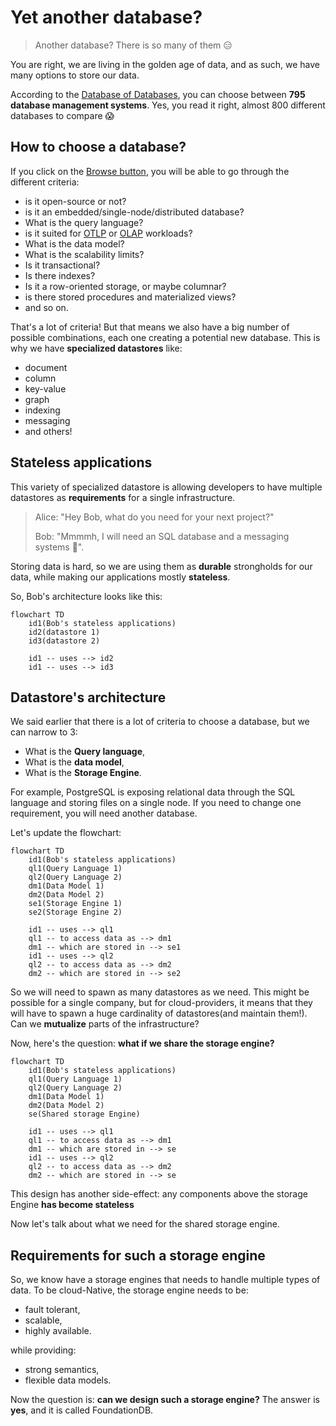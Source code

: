 # Yet another database?

> Another database? There is so many of them 😑

You are right, we are living in the golden age of data, and as such, we have many options to store our data.

According to the [Database of Databases](https://dbdb.io/), you can choose between **795 database management systems**. Yes, you read it right, almost 800 different databases to compare 😱

## How to choose a database?

If you click on the [Browse button](https://dbdb.io/browse), you will be able to go through the different criteria:

* is it open-source or not?
* is it an embedded/single-node/distributed database?
* What is the query language?
* is it suited for [OTLP](https://en.wikipedia.org/wiki/Online_transaction_processing) or [OLAP](https://en.wikipedia.org/wiki/Online_analytical_processing) workloads?
* What is the data model?
* What is the scalability limits?
* Is it transactional?
* Is there indexes?
* Is it a row-oriented storage, or maybe columnar?
* is there stored procedures and materialized views?
* and so on.

That's a lot of criteria! But that means we also have a big number of possible combinations, each one creating a potential new database. This is why we have **specialized datastores** like:

* document
* column 
* key-value
* graph 
* indexing
* messaging
* and others!

## Stateless applications

This variety of specialized datastore is allowing developers to have multiple datastores as **requirements** for a single infrastructure.

> Alice: "Hey Bob, what do you need for your next project?"
> 
> Bob: "Mmmmh, I will need an SQL database and a messaging systems 🤔".

Storing data is hard, so we are using them as **durable** strongholds for our data, while making our applications mostly **stateless**.

So, Bob's architecture looks like this:

```mermaid
flowchart TD
    id1(Bob's stateless applications)
    id2(datastore 1)
    id3(datastore 2)
    
    id1 -- uses --> id2
    id1 -- uses --> id3
```

## Datastore's architecture

We said earlier that there is a lot of criteria to choose a database, but we can narrow to 3: 

* What is the **Query language**,
* What is the **data model**,
* What is the **Storage Engine**.

For example, PostgreSQL is exposing relational data through the SQL language and storing files on a single node. If you need to change one requirement, you will need another database.

Let's update the flowchart:

```mermaid
flowchart TD
    id1(Bob's stateless applications)
    ql1(Query Language 1)
    ql2(Query Language 2)
    dm1(Data Model 1)
    dm2(Data Model 2)
    se1(Storage Engine 1)
    se2(Storage Engine 2)
    
    id1 -- uses --> ql1 
    ql1 -- to access data as --> dm1
    dm1 -- which are stored in --> se1
    id1 -- uses --> ql2
    ql2 -- to access data as --> dm2
    dm2 -- which are stored in --> se2
```

So we will need to spawn as many datastores as we need. This might be possible for a single company, but for cloud-providers, it means that they will have to spawn a huge cardinality of datastores(and maintain them!). Can we **mutualize** parts of the infrastructure? 

Now, here's the question: **what if we share the storage engine?**

```mermaid
flowchart TD
    id1(Bob's stateless applications)
    ql1(Query Language 1)
    ql2(Query Language 2)
    dm1(Data Model 1)
    dm2(Data Model 2)
    se(Shared storage Engine)
    
    id1 -- uses --> ql1 
    ql1 -- to access data as --> dm1
    dm1 -- which are stored in --> se
    id1 -- uses --> ql2
    ql2 -- to access data as --> dm2
    dm2 -- which are stored in --> se
```

This design has another side-effect: any components above the storage Engine **has become stateless**

Now let's talk about what we need for the shared storage engine.

## Requirements for such a storage engine

So, we know have a storage engines that needs to handle multiple types of data. To be cloud-Native, the storage engine needs to be:

* fault tolerant,
* scalable,
* highly available.

while providing:

* strong semantics,
* flexible data models.

Now the question is: **can we design such a storage engine?** The answer is **yes**, and it is called FoundationDB.